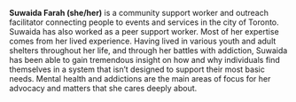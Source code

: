 **Suwaida Farah (she/her)** is a community support worker and outreach facilitator connecting people to events and services in the city of Toronto. Suwaida has also worked as a peer support worker. Most of her expertise comes from her lived experience. Having lived in various youth and adult shelters throughout her life, and through her battles with addiction, Suwaida has been able to gain tremendous insight on how and why individuals find themselves in a system that isn’t designed to support their most basic needs. Mental health and addictions are the main areas of focus for her advocacy and matters that she cares deeply about.